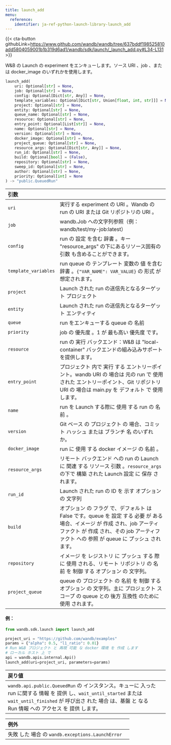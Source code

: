 ```yaml
---
title: launch_add
menu:
  reference:
    identifier: ja-ref-python-launch-library-launch_add
---
```


{{< cta-button githubLink=https://www.github.com/wandb/wandb/tree/637bddf198525810add5804059001b1b319d6ad1/wandb/sdk/launch/_launch_add.py#L34-L131 >}}

W&B の Launch の experiment をエンキューします。ソース URI 、job 、または docker_image のいずれかを使用します。

```python
launch_add(
    uri: Optional[str] = None,
    job: Optional[str] = None,
    config: Optional[Dict[str, Any]] = None,
    template_variables: Optional[Dict[str, Union[float, int, str]]] = None,
    project: Optional[str] = None,
    entity: Optional[str] = None,
    queue_name: Optional[str] = None,
    resource: Optional[str] = None,
    entry_point: Optional[List[str]] = None,
    name: Optional[str] = None,
    version: Optional[str] = None,
    docker_image: Optional[str] = None,
    project_queue: Optional[str] = None,
    resource_args: Optional[Dict[str, Any]] = None,
    run_id: Optional[str] = None,
    build: Optional[bool] = (False),
    repository: Optional[str] = None,
    sweep_id: Optional[str] = None,
    author: Optional[str] = None,
    priority: Optional[int] = None
) -> "public.QueuedRun"
```

| 引数 |  |
| :--- | :--- |
| `uri` | 実行する experiment の URI 。Wandb の run の URI または Git リポジトリの URI 。 |
| `job` | wandb.Job への文字列参照（例：wandb/test/my-job:latest） |
| `config` | run の 設定 を含む 辞書 。キー "resource_args" の下にあるリソース固有の 引数 も含めることができます。 |
| `template_variables` | run queue の テンプレート 変数の 値 を含む 辞書 。`{"VAR_NAME": VAR_VALUE}` の 形式 が想定されます。 |
| `project` | Launch された run の送信先となるターゲット プロジェクト |
| `entity` | Launch された run の送信先となるターゲット エンティティ |
| `queue` | run をエンキューする queue の 名前 |
| `priority` | job の 優先度 。1 が 最も高い 優先度 です。 |
| `resource` | run の 実行 バックエンド：W&B は "local-container" バックエンドの組み込みサポートを提供します。 |
| `entry_point` | プロジェクト 内で 実行 する エントリーポイント。wandb URI の 場合は 元の run で 使用 された エントリーポイント、Git リポジトリ URI の 場合は main.py を デフォルト で 使用 します。 |
| `name` | run を Launch する際に 使用 する run の 名前 。 |
| `version` | Git ベース の プロジェクト の 場合、コミット ハッシュ または ブランチ 名 のいずれか。 |
| `docker_image` | run に 使用 する docker イメージ の 名前 。 |
| `resource_args` | リモート バックエンド への run の Launch に 関連 する リソース 引数 。`resource_args` の下で 構築 された Launch 設定 に 保存 されます。 |
| `run_id` | Launch された run の ID を 示す オプション の 文字列 |
| `build` | オプション の フラグ で、デフォルト は False です。queue を 設定 する 必要 が ある 場合、イメージ が 作成 され、job アーティファクト が 作成 され、その job アーティファクト への 参照 が queue に プッシュ されます。 |
| `repository` | イメージ を レジストリ に プッシュ する 際 に 使用 される、リモート リポジトリ の 名前 を 制御 する オプション の 文字列。 |
| `project_queue` | queue の プロジェクト の 名前 を 制御 する オプション の 文字列。主に プロジェクト スコープ の queue との 後方 互換性 のために 使用 されます。 |

#### 例：

```python
from wandb.sdk.launch import launch_add

project_uri = "https://github.com/wandb/examples"
params = {"alpha": 0.5, "l1_ratio": 0.01}
# Run W&B プロジェクト と 再現 可能 な docker 環境 を 作成 します
# ローカル ホスト 上 で
api = wandb.apis.internal.Api()
launch_add(uri=project_uri, parameters=params)
```

| 戻り値 |  |
| :--- | :--- |
| `wandb.api.public.QueuedRun` の インスタンス。キューに 入った run に関する 情報 を 提供 し、`wait_until_started` または `wait_until_finished` が 呼び出さ れた 場合 は、基盤 と なる Run 情報 への アクセス を 提供 します。 |

| 例外 |  |
| :--- | :--- |
| 失敗 した 場合 の `wandb.exceptions.LaunchError` |
